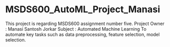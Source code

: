 # MSDS600_AutoML_Project_Manasi

This project is regarding MSDS600 assignment number five.
Project Owner : Manasi Santosh Jorkar 
Subject : Automated Machine Learning 
To automate key tasks such as data preprocessing, feature selection, model selection.

